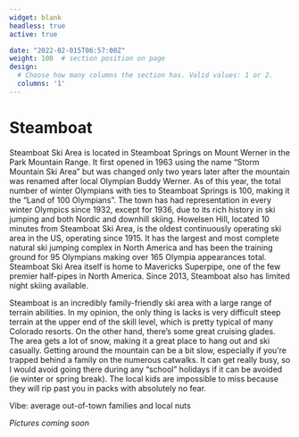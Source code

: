```yaml
---
widget: blank
headless: true
active: true

date: "2022-02-015T06:57:00Z"
weight: 100  # section position on page
design:
  # Choose how many columns the section has. Valid values: 1 or 2.
  columns: '1'
---
```


# Steamboat
Steamboat Ski Area is located in Steamboat Springs on Mount Werner in the Park Mountain Range. It first opened in 1963 using the name “Storm Mountain Ski Area” but was changed only two years later after the mountain was renamed after local Olympian Buddy Werner. As of this year, the total number of winter Olympians with ties to Steamboat Springs is 100, making it the “Land of 100 Olympians”. The town has had representation in every winter Olympics since 1932, except for 1936, due to its rich history in ski jumping and both Nordic and downhill skiing. Howelsen Hill, located 10 minutes from Steamboat Ski Area, is the oldest continuously operating ski area in the US, operating since 1915. It has the largest and most complete natural ski jumping complex in North America and has been the training ground for 95 Olympians making over 165 Olympia appearances total. Steamboat Ski Area itself is home to Mavericks Superpipe, one of the few premier half-pipes in North America. Since 2013, Steamboat also has limited night skiing available.

Steamboat is an incredibly family-friendly ski area with a large range of terrain abilities. In my opinion, the only thing is lacks is very difficult steep terrain at the upper end of the skill level, which is pretty typical of many Colorado resorts. On the other hand, there’s some great cruising glades. The area gets a lot of snow, making it a great place to hang out and ski casually. Getting around the mountain can be a bit slow, especially if you’re trapped behind a family on the numerous catwalks. It can get really busy, so I would avoid going there during any “school” holidays if it can be avoided (ie winter or spring break). The local kids are impossible to miss because they will rip past you in packs with absolutely no fear. 

Vibe: average out-of-town families and local nuts


*Pictures coming soon*


